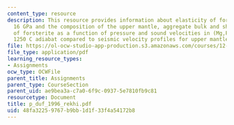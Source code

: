 ```yaml
---
content_type: resource
description: This resource provides information about elasticity of forsterite to
  16 GPa and the composition of the upper mantle, aggregate bulk and shear moduli
  of forsterite as a function of pressure and sound velocities in (Mg,Fe)2SiO4 along
  1250 C adiabat compared to seismic velocity profiles for upper mantle.
file: https://ol-ocw-studio-app-production.s3.amazonaws.com/courses/12-581-phase-transitions-in-the-earths-interior-spring-2005/48fa32259767b9bb1d1f33f4a54172b8_p_duf_1996_rekhi.pdf
file_type: application/pdf
learning_resource_types:
- Assignments
ocw_type: OCWFile
parent_title: Assignments
parent_type: CourseSection
parent_uid: ae9bea3a-c7a0-6f9c-0937-5e7810fb9c81
resourcetype: Document
title: p_duf_1996_rekhi.pdf
uid: 48fa3225-9767-b9bb-1d1f-33f4a54172b8
---
```

